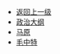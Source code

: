 * [返回上一级](/postgraduate/)
* [政治大纲](/postgraduate/political/principle.md)
* [马原](/postgraduate/political/PrinciplesOfMarxism/)
* [毛中特](/postgraduate/political/MaoZhongTe/)


